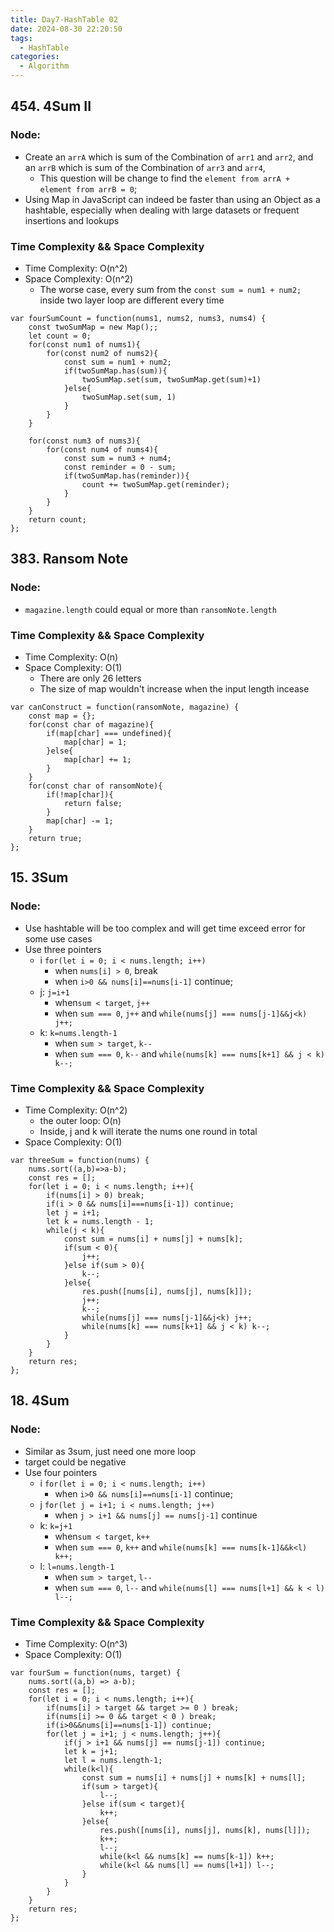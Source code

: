 ```yaml
---
title: Day7-HashTable 02
date: 2024-08-30 22:20:50
tags:
  - HashTable
categories:
  - Algorithm
---
```


## 454. 4Sum II

### Node:

- Create an `arrA` which is sum of the Combination of `arr1` and `arr2`, and an `arrB` which is sum of the Combination of `arr3` and `arr4`,
  - This question will be change to find the `element from arrA + element from arrB = 0`;
- Using Map in JavaScript can indeed be faster than using an Object as a hashtable, especially when dealing with large datasets or frequent insertions and lookups

### Time Complexity && Space Complexity

- Time Complexity: O(n^2)
- Space Complexity: O(n^2)
  - The worse case, every sum from the `const sum = num1 + num2;` inside two layer loop are different every time

```
var fourSumCount = function(nums1, nums2, nums3, nums4) {
    const twoSumMap = new Map();;
    let count = 0;
    for(const num1 of nums1){
        for(const num2 of nums2){
            const sum = num1 + num2;
            if(twoSumMap.has(sum)){
                twoSumMap.set(sum, twoSumMap.get(sum)+1)
            }else{
                twoSumMap.set(sum, 1)
            }
        }
    }

    for(const num3 of nums3){
        for(const num4 of nums4){
            const sum = num3 + num4;
            const reminder = 0 - sum;
            if(twoSumMap.has(reminder)){
                count += twoSumMap.get(reminder);
            }
        }
    }
    return count;
};
```

## 383. Ransom Note

### Node:

- `magazine.length` could equal or more than `ransomNote.length`

### Time Complexity && Space Complexity

- Time Complexity: O(n)
- Space Complexity: O(1)
  - There are only 26 letters
  - The size of map wouldn't increase when the input length incease

```
var canConstruct = function(ransomNote, magazine) {
    const map = {};
    for(const char of magazine){
        if(map[char] === undefined){
            map[char] = 1;
        }else{
            map[char] += 1;
        }
    }
    for(const char of ransomNote){
        if(!map[char]){
            return false;
        }
        map[char] -= 1;
    }
    return true;
};
```

## 15. 3Sum

### Node:

- Use hashtable will be too complex and will get time exceed error for some use cases
- Use three pointers
  - i `for(let i = 0; i < nums.length; i++)`
    - when `nums[i] > 0`, break
    - when `i>0 && nums[i]==nums[i-1]` continue;
  - j: `j=i+1`
    - when`sum < target`, `j++`
    - when `sum === 0`, `j++` and `while(nums[j] === nums[j-1]&&j<k) j++;`
  - k: `k=nums.length-1`
    - when `sum > target`, `k--`
    - when `sum === 0`, `k--` and `while(nums[k] === nums[k+1] && j < k) k--;`

### Time Complexity && Space Complexity

- Time Complexity: O(n^2)
  - the outer loop: O(n)
  - Inside, j and k will iterate the nums one round in total
- Space Complexity: O(1)

```
var threeSum = function(nums) {
    nums.sort((a,b)=>a-b);
    const res = [];
    for(let i = 0; i < nums.length; i++){
        if(nums[i] > 0) break;
        if(i > 0 && nums[i]===nums[i-1]) continue;
        let j = i+1;
        let k = nums.length - 1;
        while(j < k){
            const sum = nums[i] + nums[j] + nums[k];
            if(sum < 0){
                j++;
            }else if(sum > 0){
                k--;
            }else{
                res.push([nums[i], nums[j], nums[k]]);
                j++;
                k--;
                while(nums[j] === nums[j-1]&&j<k) j++;
                while(nums[k] === nums[k+1] && j < k) k--;
            }
        }
    }
    return res;
};
```

## 18. 4Sum

### Node:

- Similar as 3sum, just need one more loop
- target could be negative
- Use four pointers
  - i `for(let i = 0; i < nums.length; i++)`
    - when `i>0 && nums[i]==nums[i-1]` continue;
  - j `for(let j = i+1; i < nums.length; j++)`
    - when `j > i+1 && nums[j] == nums[j-1]` continue
  - k: `k=j+1`
    - when`sum < target`, `k++`
    - when `sum === 0`, `k++` and `while(nums[k] === nums[k-1]&&k<l) k++;`
  - l: `l=nums.length-1`
    - when `sum > target`, `l--`
    - when `sum === 0`, `l--` and `while(nums[l] === nums[l+1] && k < l) l--;`

### Time Complexity && Space Complexity

- Time Complexity: O(n^3)
- Space Complexity: O(1)

```
var fourSum = function(nums, target) {
    nums.sort((a,b) => a-b);
    const res = [];
    for(let i = 0; i < nums.length; i++){
        if(nums[i] > target && target >= 0 ) break;
        if(nums[i] >= 0 && target < 0 ) break;
        if(i>0&&nums[i]==nums[i-1]) continue;
        for(let j = i+1; j < nums.length; j++){
            if(j > i+1 && nums[j] == nums[j-1]) continue;
            let k = j+1;
            let l = nums.length-1;
            while(k<l){
                const sum = nums[i] + nums[j] + nums[k] + nums[l];
                if(sum > target){
                    l--;
                }else if(sum < target){
                    k++;
                }else{
                    res.push([nums[i], nums[j], nums[k], nums[l]]);
                    k++;
                    l--;
                    while(k<l && nums[k] == nums[k-1]) k++;
                    while(k<l && nums[l] == nums[l+1]) l--;
                }
            }
        }
    }
    return res;
};
```
